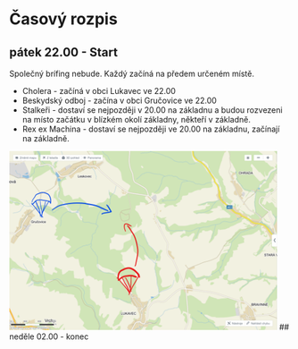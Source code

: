 ﻿# Časový rozpis

## pátek 22.00 - Start

Společný brífing nebude. Každý začíná na předem určeném místě. 

* Cholera - začíná v obci Lukavec ve 22.00
* Beskydský odboj - začína v obci Gručovice ve 22.00
* Stalkeři - dostaví se nejpozději v 20.00 na základnu a budou rozvezeni na místo začátku v blízkém okolí základny, někteří v základně. 
* Rex ex Machina - dostaví se nejpozději ve 20.00 na základnu, začínají na základně.  

<img src="../img/dokumentace/frakce_cholera_bo.png"  width="480" >
## neděle 02.00 - konec 
